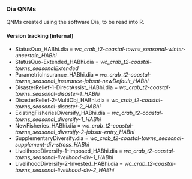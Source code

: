 ### Dia QNMs ###

QNMs created using the software Dia, to be read into R. 


#### Version tracking [internal]

 - StatusQuo_HABhi.dia = *wc_crab_t2-coastal-towns_seasonal-winter-uncertain_HABhi*
 - StatusQuo-Extended_HABhi.dia = *wc_crab_t2-coastal-towns_seasonalExtended*
 - ParametricInsurance_HABhi.dia = *wc_crab_t2-coastal-towns_seasonal_insurance-jobsat-newDefault_HABhi*
 - DisasterRelief-1-DirectAssist_HABhi.dia = *wc_crab_t2-coastal-towns_seasonal-disaster-1_HABhi*
 - DisasterRelief-2-MultiObj_HABhi.dia = *wc_crab_t2-coastal-towns_seasonal-disaster-2_HABhi*
 - ExistingFisheriesDiversify_HABhi.dia = *wc_crab_t2-coastal-towns_seasonal_diversify-1_HABhi*
 - NewFisheries_HABhi.dia = *wc_crab_t2-coastal-towns_seasonal_diversify-2-jobsat-entry_HABhi*
 - SupplementaryDiversify.dia = *wc_crab_t2-coastal-towns_seasonal-supplement-div-stress_HABhi*
 - LivelihoodDiversify-1-Imposed_HABhi.dia = *wc_crab_t2-coastal-towns_seasonal-livelihood-div-1_HABhi*
 - LivelihoodDiversify-2-Invested_HABhi.dia = *wc_crab_t2-coastal-towns_seasonal-livelihood-div-2_HABhi*